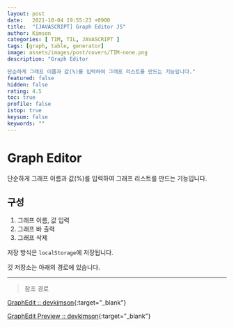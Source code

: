 ```yaml
---
layout: post
date:   2021-10-04 19:55:23 +0900
title:  "[JAVASCRIPT] Graph Editor JS"
author: Kimson
categories: [ TIM, TIL, JAVASCRIPT ]
tags: [graph, table, generator]
image: assets/images/post/covers/TIM-none.png
description: "Graph Editor

단순하게 그래프 이름과 값(%)를 입력하여 그래프 리스트를 만드는 기능입니다."
featured: false
hidden: false
rating: 4.5
toc: true
profile: false
istop: true
keysum: false
keywords: ""
---
```


# Graph Editor

단순하게 그래프 이름과 값(%)를 입력하여 그래프 리스트를 만드는 기능입니다.

## 구성

1. 그래프 이름, 값 입력
2. 그래프 바 출력
3. 그래프 삭제

저장 방식은 `localStorage`에 저장됩니다.

깃 저장소는 아래의 경로에 있습니다.

-----

> 참조 경로

[GraphEdit :: devkimson](https://github.com/kkn1125/GraphEdit){:target="_blank"}

[GraphEdit Preview :: devkimson](https://kkn1125.github.io/GraphEdit/){:target="_blank"}